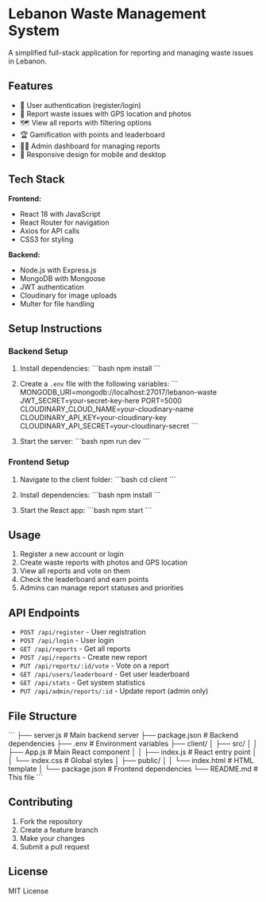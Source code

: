 # Lebanon Waste Management System

A simplified full-stack application for reporting and managing waste issues in Lebanon.

## Features

- 🔐 User authentication (register/login)
- 📍 Report waste issues with GPS location and photos
- 🗺️ View all reports with filtering options
- 🏆 Gamification with points and leaderboard
- 👨‍💼 Admin dashboard for managing reports
- 📱 Responsive design for mobile and desktop

## Tech Stack

**Frontend:**
- React 18 with JavaScript
- React Router for navigation
- Axios for API calls
- CSS3 for styling

**Backend:**
- Node.js with Express.js
- MongoDB with Mongoose
- JWT authentication
- Cloudinary for image uploads
- Multer for file handling

## Setup Instructions

### Backend Setup

1. Install dependencies:
\`\`\`bash
npm install
\`\`\`

2. Create a `.env` file with the following variables:
\`\`\`
MONGODB_URI=mongodb://localhost:27017/lebanon-waste
JWT_SECRET=your-secret-key-here
PORT=5000
CLOUDINARY_CLOUD_NAME=your-cloudinary-name
CLOUDINARY_API_KEY=your-cloudinary-key
CLOUDINARY_API_SECRET=your-cloudinary-secret
\`\`\`

3. Start the server:
\`\`\`bash
npm run dev
\`\`\`

### Frontend Setup

1. Navigate to the client folder:
\`\`\`bash
cd client
\`\`\`

2. Install dependencies:
\`\`\`bash
npm install
\`\`\`

3. Start the React app:
\`\`\`bash
npm start
\`\`\`

## Usage

1. Register a new account or login
2. Create waste reports with photos and GPS location
3. View all reports and vote on them
4. Check the leaderboard and earn points
5. Admins can manage report statuses and priorities

## API Endpoints

- `POST /api/register` - User registration
- `POST /api/login` - User login
- `GET /api/reports` - Get all reports
- `POST /api/reports` - Create new report
- `PUT /api/reports/:id/vote` - Vote on a report
- `GET /api/users/leaderboard` - Get user leaderboard
- `GET /api/stats` - Get system statistics
- `PUT /api/admin/reports/:id` - Update report (admin only)

## File Structure

\`\`\`
├── server.js              # Main backend server
├── package.json           # Backend dependencies
├── .env                   # Environment variables
├── client/
│   ├── src/
│   │   ├── App.js         # Main React component
│   │   ├── index.js       # React entry point
│   │   └── index.css      # Global styles
│   ├── public/
│   │   └── index.html     # HTML template
│   └── package.json       # Frontend dependencies
└── README.md              # This file
\`\`\`

## Contributing

1. Fork the repository
2. Create a feature branch
3. Make your changes
4. Submit a pull request

## License

MIT License
